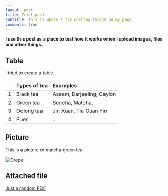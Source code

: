```yaml
---
layout: post
title: Trial post
subtitle: This is where I try posting things on my page
comments: true
---
```



**I use this post as a place to test how it works when I upload images, files and other things.**

## Table

I tried to create a table.

|  | Types of tea| Examples |
| :------ |:--- | :--- |
| 1 | Black tea | Assam, Darjeeling, Ceylon |
| 2 | Green tea | Sencha, Matcha,  |
| 3 | Oolong tea | Jin Xuan, Tie Guan Yin |
| 4 | Puer | ... |

## Picture
This is a picture of matcha green tea:

![Crepe](https://dp9bxf2pat5uz.cloudfront.net/wp-content/uploads/matcha.jpg)

## Attached file

[Just a random PDF](/Sample.pdf)


